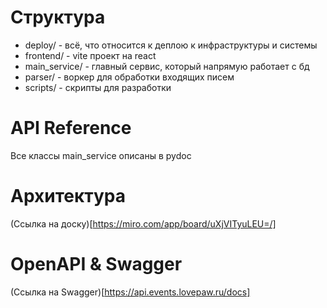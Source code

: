 # Структура
- deploy/ - всё, что относится к деплою к инфраструктуры и системы
- frontend/ - vite проект на react
- main_service/ - главный сервис, который напрямую работает с бд
- parser/ - воркер для обработки входящих писем
- scripts/ - скрипты для разработки

# API Reference
Все классы main_service описаны в pydoc

# Архитектура
(Ссылка на доску)[https://miro.com/app/board/uXjVITyuLEU=/]

# OpenAPI & Swagger
(Ссылка на Swagger)[https://api.events.lovepaw.ru/docs]
